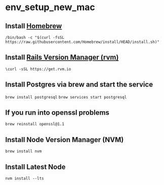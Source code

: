 # env_setup_new_mac

## Install [Homebrew](https://brew.sh/)
```/bin/bash -c "$(curl -fsSL https://raw.githubusercontent.com/Homebrew/install/HEAD/install.sh)"```

## Install [Rails Version Manager (rvm)](https://rvm.io/)
```\curl -sSL https://get.rvm.io```

## Install Postgres via brew and start the service
```brew install postgresql```
```brew services start postgresql```

## If you run into openssl problems
```brew reinstall openssl@1.1```

## Install Node Version Manager (NVM)
```brew install nvm```

## Install Latest Node
```nvm install --lts```

